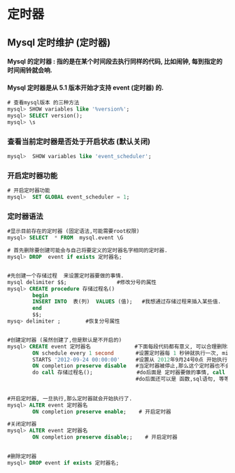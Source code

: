 # 定时器

## Mysql 定时维护  \(定时器\)

#### Mysql 的定时器 : 指的是在某个时间段去执行同样的代码, 比如闹钟, 每到指定的时间闹铃就会响.

#### Mysql 定时器是从 5.1 版本开始才支持 event \(定时器\) 的.

```sql
# 查看mysql版本 的三种方法
mysql> SHOW variables like '%version%';
mysql> SELECT version();
mysql> \s 
```

### 查看当前定时器是否处于开启状态 \(默认关闭\)

```sql
mysql>  SHOW variables like 'event_scheduler';
```

### 开启定时器功能

```sql
# 开启定时器功能
mysql>  SET GLOBAL event_scheduler = 1;
```

### 定时器语法

```sql
#显示目前存在的定时器 (固定语法,可能需要root权限)
mysql> SELECT  * FROM  mysql.event \G

# 首先删除要创建可能会与自己将要定义的定时器名字相同的定时器.
mysql> DROP  event if exists 定时器名;


#先创建一个存储过程  来设置定时器要做的事情.
mysql delimiter $$;                #修改分号的属性
mysql> CREATE procedure 存储过程名()
        begin
        INSERT INTO  表(列)  VALUES (值);   #我想通过存储过程来插入某些值.
        end
        $$;
mysq> delimiter ;        #恢复分号属性


#创建定时器 (虽然创建了,但是默认是不开启的)
mysql> CREATE event 定时器名              #下面每段代码都有意义, 可以合理删除和添加
        ON schedule every 1 second       #设置定时器每 1 秒钟就执行一次, minute分钟,hour小时,day天,month月,quarter季度,year年
        STARTS '2012-09-24 00:00:00'     #设置从 2012年9月24号0点 开始执行. 如果这行不写,那么就需要手动执行
        ON completion preserve disable   #当定时器被停止,那么这个定时器也不会直接消失
        do call 存储过程名();              #do后面是 定时器要做的事情, call 调用存储过程.
                                         #do后面还可以是 函数,sql语句, 等等
        
        
#开启定时器, 一旦执行,那么定时器就会开始执行了.
mysql> ALTER event 定时器名  
        ON completion preserve enable;    # 开启定时器

#关闭定时器
mysql> ALTER event 定时器名  
        ON completion preserve disable;;    # 开启定时器      
        

#删除定时器
mysql> DROP event if exists 定时器名;
```



